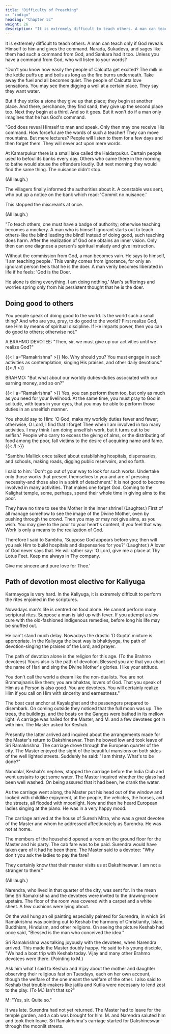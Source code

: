 ```yaml
---
title: "Difficulty of Preaching"
c: "indigo"
heading: "Chapter 5c"
weight: 26
description: "It is extremely difficult to teach others. A man can teach only if God reveals Himself to him"
---
```



It is extremely difficult to teach others. A man can teach only if God reveals Himself to him and gives the command. Narada, Sukadeva, and sages like them had such a command from God, and Sankara had it too. Unless you have a command from God, who will listen to your words?

"Don't you know how easily the people of Calcutta get excited? The milk in the kettle puffs up and boils as long as the fire burns underneath. Take away the fuel and all becomes quiet. The people of Calcutta love sensations. You may see them digging a
well at a certain place. They say they want water. 

But if they strike a stone they give up that place; they begin at another place. And there, perchance, they find sand; they
give up the second place too. Next they begin at a third. And so it goes. But it won't
do if a man only imagines that he has God's command.

"God does reveal Himself to man and speak. Only then may one receive His command. How forceful are the words of such a teacher! They can move mountains. But mere lectures? People will listen to them for a few days and then forget them. They will never act upon mere words.

At Kamarpukur there is a small lake called the Haldarpukur. Certain people used to befoul its banks every day. Others who came there in the morning to bathe would abuse the offenders loudly. But next morning they would find the same thing. The nuisance didn't stop.

(All laugh.)

The villagers finally informed the authorities about it. A constable was sent, who put up a notice on the bank which read: 'Commit no nuisance.' 

This stopped the miscreants at once. 

(All laugh.)

"To teach others, one must have a badge of authority; otherwise teaching becomes a mockery. A man who is himself ignorant starts out to teach others-like the blind leading the blind! Instead of doing good, such teaching does harm. After the realization of God one obtains an inner vision. Only then can one diagnose a person's spiritual malady and give instruction.

Without the commission from God, a man becomes vain. He says to himself, 'I am teaching people.' This vanity comes from ignorance, for only an ignorant person feels that he is the doer. A man verily becomes liberated in life if he feels: 'God is the Doer. 

He alone is doing everything. I am doing nothing.' Man's sufferings and worries spring only from his persistent thought that he is the doer.


## Doing good to others

You people speak of doing good to the world. Is the world such a small thing? And who are you, pray, to do good to the world? First realize God, see Him by means of spiritual discipline. If He imparts power, then you can do good to others; otherwise not." 


A BRAHMO DEVOTEE: "Then, sir, we must give up our activities until we realize God?"

{{< l a="Ramakrishna" >}}
No. Why should you? You must engage in such activities as contemplation, singing His praises, and other daily devotions."
{{< /l >}}


BRAHMO: "But what about our worldly duties-duties associated with our earning money, and so on?"

{{< l a="Ramakrishna" >}}
Yes, you can perform them too, but only as much as you need for your livelihood. At the same time, you must pray to God in solitude, with tears in your eyes, that you may be able to perform those duties in an unselfish manner. 

You should say to Him: 'O God, make my worldly duties fewer and fewer; otherwise, O Lord, I find that I forget Thee when I am involved in too many activities. I may think I am doing unselfish work, but it turns out to be selfish.' People who carry to excess the giving of alms, or the distributing of food among the poor, fall victims to the desire of acquiring name and
fame. 
{{< /l >}}


"Sambhu Mallick once talked about establishing hospitals, dispensaries, and schools, making roads, digging public reservoirs, and so forth.

I said to him: 'Don't go out of your way to look for such works. Undertake only those works that present themselves to you and are of pressing necessity-and those also in a spirit of detachment.' It is not good to become involved in many activities. That makes one forget God. Coming to the Kalighat temple, some, perhaps, spend their whole time in giving alms to the poor. 

They have no time to see the Mother in the inner shrine! (Laughter.) First of all manage somehow to see the image of the Divine Mother, oven by pushing through the crowd. Then you may or may not give alms, as you wish. You may give to the poor to your heart's content, if you feel that way. Work is only a means to the realization of God.

Therefore I said to Sambhu, 'Suppose God appears before you; then will you ask Him to build hospitals and dispensaries for you?' (Laughter.) A lover of God never says that. He will rather say: 'O Lord, give me a place at Thy Lotus Feet. Keep me always in Thy company.

Give me sincere and pure love for Thee.'


## Path of devotion most elective for Kaliyuga

Karmayoga is very hard. In the Kaliyuga, it is extremely difficult to perform the rites enjoined in the scriptures.

Nowadays man's life is centred on food alone. He cannot perform many scriptural rites. Suppose a man is laid up with fever. If you attempt a slow cure with the old-fashioned indigenous remedies, before long his life may be snuffed out.

He can't stand much delay. Nowadays the drastic 'D Gupta' mixture is appropriate. In the Kaliyuga the best way is bhaktiyoga, the path of devotion-singing the praises of the Lord, and prayer.

The path of devotion alone is the religion for this age. (To the Brahmo devotees) Yours also is the path of devotion. Blessed you are that you chant the name of Hari and sing the Divine Mother's glories. I like your
attitude.

You don't call the world a dream like the non-dualists. You are not Brahmajnanis like them; you are bhaktas, lovers of God. That you speak of Him as a Person is also good. You are devotees. You will certainly realize Him if you call on Him with sincerity and earnestness."

The boat cast anchor at Kayalaghat and the passengers prepared to disembark. On coming outside they noticed that the full moon was up. The trees, the buildings, and the boats on the Ganges were bathed in its mellow light. A carriage was hailed for the Master, and M. and a few devotees got in with him. The Master asked for Keshab.

Presently the latter arrived and inquired about the arrangements made for the Master's return to Dakshineswar. Then he bowed low and took leave of Sri Ramakrishna. The carriage drove through the European quarter of the city. The Master enjoyed the
sight of the beautiful mansions on both sides of the well lighted streets. Suddenly he
said: "I am thirsty. What's to be done?" 

Nandalal, Keshab's nephew, stopped the carriage before the India Club and went upstairs to get some water. The Master inquired
whether the glass had been well washed. On being assured that it had been, he drank the water.

As the carriage went along, the Master put his head out of the window and looked with childlike enjoyment, at the people, the vehicles, the horses, and the streets, all flooded with moonlight. Now and then he heard European ladies singing at the piano. He was in a very happy mood.

The carriage arrived at the house of Suresh Mitra, who was a great devotee of the Master and whom he addressed affectionately as Surendra. He was not at home.

The members of the household opened a room on the ground floor for the Master and his party. The cab fare was to be paid. Surendra would have taken care of it had he been there. The Master said to a devotee: "Why don't you ask the ladies to pay the fare? 

They certainly know that their master visits us at Dakshineswar. I am not a stranger to them."

(All laugh.)

Narendra, who lived in that quarter of the city, was sent for. In the mean time Sri Ramakrishna and the devotees were invited to the drawing-room upstairs. The floor of the room was covered with a carpet and a white sheet. A few cushions were lying about. 

On the wall hung an oil painting especially painted for Surendra, in which Sri Ramakrishna was pointing out to Keshab the harmony of Christianity, Islam, Buddhism, Hinduism, and other religions. On seeing the picture Keshab had once said, "Blessed is the man who conceived the idea."

Sri Ramakrishna was talking joyously with the devotees, when Narendra arrived. This made the Master doubly happy. He said to his young disciple, "We had a boat trip with Keshab today. Vijay and many other Brahmo devotees were there. (Pointing to M.) 

Ask him what I said to Keshab and Vijay about the mother and daughter observing their religious fast on Tuesdays, each on her own account, though the welfare of the one meant the welfare of the other. I also said to Keshab that trouble-makers like jatila and Kutila were necessary to lend zest to the play. (To M.) Isn't that so?"

M: "Yes, sir. Quite so."

It was late. Surendra had not yet returned. The Master had to leave for the temple garden, and a cab was brought for him. M. and Narendra saluted him and took their leave. Sri Ramakrishna's carriage started for Dakshineswar through the moonlit streets.
